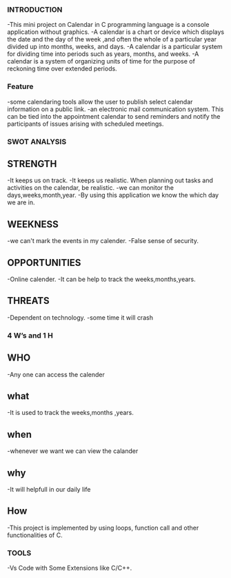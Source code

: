 ### INTRODUCTION
-This mini project on Calendar in C programming language is a console application without graphics. -A calendar is a chart or device which displays the date and the day of the week ,and often the whole of a particular year divided up into months, weeks, and days. -A calendar is a particular system for dividing time into periods such as years, months, and weeks. -A calendar is a system of organizing units of time for the purpose of reckoning time over extended periods.

### Feature
-some calendaring tools allow the user to publish select calendar information on a public link. -an electronic mail communication system. This can be tied into the appointment calendar to send reminders and notify the participants of issues arising with scheduled meetings.

### SWOT ANALYSIS
## STRENGTH
-It keeps us on track. -It keeps us realistic. When planning out tasks and activities on the calendar, be realistic. -we can monitor the days,weeks,month,year. -By using this application we know the which day we are in.

## WEEKNESS
-we can't mark the events in my calender. -False sense of security.

## OPPORTUNITIES
-Online calender. -It can be help to track the weeks,months,years.

## THREATS
-Dependent on technology. -some time it will crash

### 4 W’s and 1 H
## WHO
-Any one can access the calender

## what
-It is used to track the weeks,months ,years.

## when
-whenever we want we can view the calander

## why
-It will helpfull in our daily life

## How
-This project is implemented by using loops, function call and other functionalities of C.

### TOOLS
-Vs Code with Some Extensions like C/C++.
